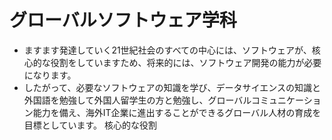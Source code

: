 # グローバルソフトウェア学科
  * ますます発達していく21世紀社会のすべての中心には、ソフトウェアが、核心的な役割をしていますため、将来的には、ソフトウェア開発の能力が必要になります。
  * したがって、必要なソフトウェアの知識を学び、データサイエンスの知識と外国語を勉強して外国人留学生の方と勉強し、グローバルコミュニケーション能力を備え、海外IT企業に進出することができるグローバル人材の育成を目標としています。
核心的な役割
